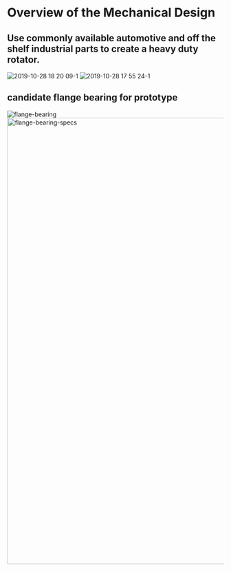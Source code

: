 # Overview of the Mechanical Design
## Use commonly available automotive and off the shelf industrial parts to create a heavy duty rotator.
![2019-10-28 18 20 09-1](https://user-images.githubusercontent.com/6608613/68074215-caeba880-fd55-11e9-80cd-535ea205328f.jpg)
![2019-10-28 17 55 24-1](https://user-images.githubusercontent.com/6608613/68074292-b825a380-fd56-11e9-86ac-8a0d8f19774c.jpg)
## candidate flange bearing for prototype
![flange-bearing](https://user-images.githubusercontent.com/6608613/68074383-98db4600-fd57-11e9-936a-defba68aad11.jpeg)
<img width="1038" alt="flange-bearing-specs" src="https://user-images.githubusercontent.com/6608613/68074414-fc657380-fd57-11e9-9a35-c9f9139a13a9.png">
